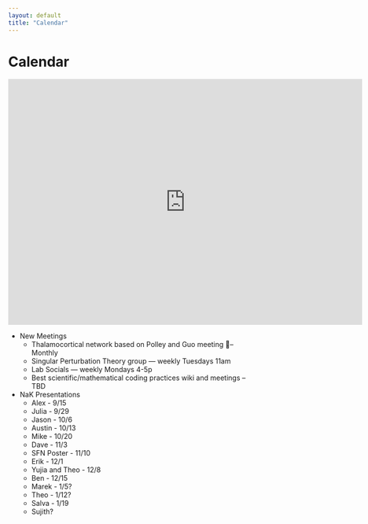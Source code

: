 ```yaml
---
layout: default
title: "Calendar"
---
```


# Calendar

<iframe src="https://www.google.com/calendar/embed?mode=AGENDA&amp;height=600&amp;wkst=1&amp;bgcolor=%23FFFFFF&amp;src=lg0i84cqme20ha7j6tc3q96ihs%40group.calendar.google.com&amp;color=%235229A3&amp;ctz=America%2FNew_York" style=" border-width:0 " width="720px" height="500px" frameborder="0" scrolling="no"><
</iframe>

* New Meetings
  * Thalamocortical network based on Polley and Guo meeting – Monthly
  * Singular Perturbation Theory group — weekly Tuesdays 11am
  * Lab Socials — weekly Mondays 4-5p
  * Best scientific/mathematical coding practices wiki and meetings – TBD
* NaK Presentations
  * Alex - 9/15
  * Julia - 9/29
  * Jason - 10/6
  * Austin - 10/13
  * Mike - 10/20
  * Dave - 11/3
  * SFN Poster - 11/10
  * Erik - 12/1
  * Yujia and Theo - 12/8
  * Ben - 12/15
  * Marek - 1/5?
  * Theo - 1/12?
  * Salva - 1/19
  * Sujith?
